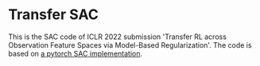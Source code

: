# Transfer SAC
This is the SAC code of ICLR 2022 submission 'Transfer RL across Observation Feature Spaces via Model-Based Regularization'.
The code is based on [a pytorch SAC implementation](https://github.com/pranz24/pytorch-soft-actor-critic).

